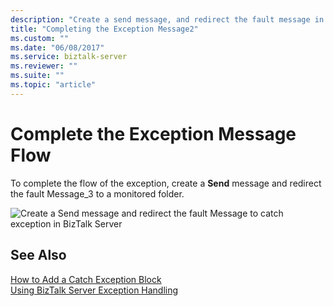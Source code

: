 ```yaml
---
description: "Create a send message, and redirect the fault message in BizTalk Server"
title: "Completing the Exception Message2"
ms.custom: ""
ms.date: "06/08/2017"
ms.service: biztalk-server
ms.reviewer: ""
ms.suite: ""
ms.topic: "article"
---
```

# Complete the Exception Message Flow
To complete the flow of the exception, create a **Send** message and redirect the fault Message_3 to a monitored folder.  
  
 ![Create a Send message and redirect the fault Message to catch exception in BizTalk Server](../core/media/jdeoneworld-02.gif "JdeOneWorld_02")  
  
## See Also  
 [How to Add a Catch Exception Block](../core/how-to-add-a-catch-exception-block4.md)   
 [Using BizTalk Server Exception Handling](../core/using-biztalk-server-exception-handling1.md)
